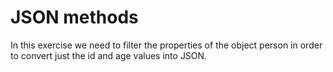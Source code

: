 # JSON methods

In this exercise we need to filter the properties of the object person in order to convert just the id and age values into JSON.
